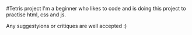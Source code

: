 #Tetris project
I'm a beginner who likes to code and is doing this project to practise html, css and js.

Any suggestyions or critiques are well accepted :)
